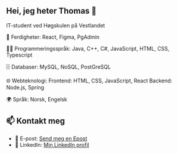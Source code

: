 ## Hei, jeg heter Thomas 👋
IT-student ved Høgskulen på Vestlandet

🔧 Ferdigheter: React, Figma, PgAdmin

👨‍💻 Programmeringsspråk:
Java, C++, C#, JavaScript, HTML, CSS, Typescript

🗄️ Databaser:
MySQL, NoSQL, PostGreSQL

🌐 Webteknologi:
Frontend: HTML, CSS, JavaScript, React
Backend: Node.js, Spring

🌍 Språk:
Norsk, Engelsk 

## 📫 Kontakt meg

- 📧 E-post: [Send meg en Epost](mailto:thakje8@gmail.com)
- 💼 LinkedIn: [Min LinkedIn profil](https://www.linkedin.com/in/thomas-jensen-bb173a314/)



<!--
**ThomasJen/ThomasJen** is a ✨ _special_ ✨ repository because its `README.md` (this file) appears on your GitHub profile.

Here are some ideas to get you started:

- 🔭 I’m currently working on ...
- 🌱 I’m currently learning ...
- 👯 I’m looking to collaborate on ...
- 🤔 I’m looking for help with ...
- 💬 Ask me about ...
- 📫 How to reach me: ...
- 😄 Pronouns: ...
- ⚡ Fun fact: ...
-->
